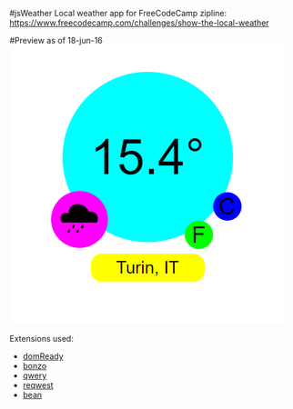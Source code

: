 #jsWeather
Local weather app for FreeCodeCamp zipline: https://www.freecodecamp.com/challenges/show-the-local-weather

#Preview as of 18-jun-16
![](preview.png)

Extensions used:
* [domReady](https://github.com/ded/domready)
* [bonzo](https://github.com/ded/bonzo)
* [qwery](https://github.com/ded/qwery)
* [reqwest](https://github.com/ded/reqwest)
* [bean](https://github.com/fat/bean)